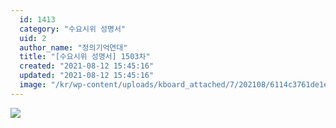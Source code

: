```yaml
---
  id: 1413
  category: "수요시위 성명서"
  uid: 2
  author_name: "정의기억연대"
  title: "[수요시위 성명서] 1503차"
  created: "2021-08-12 15:45:16"
  updated: "2021-08-12 15:45:16"
  image: "/kr/wp-content/uploads/kboard_attached/7/202108/6114c3761de1e4082457.jpg"
---
```

![](/kr/wp-content/uploads/kboard_attached/7/202108/6114c3761de1e4082457.jpg)